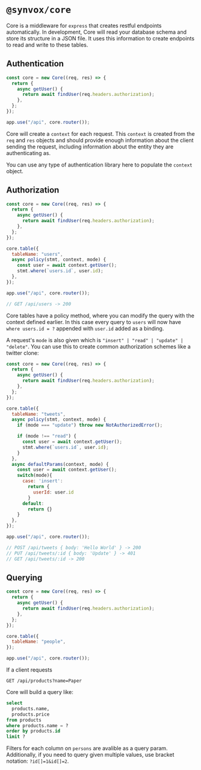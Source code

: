 # `@synvox/core`

Core is a middleware for `express` that creates restful endpoints automatically. In development, Core will read your database schema and store its structure in a JSON file. It uses this information to create endpoints to read and write to these tables.

## Authentication

```js
const core = new Core((req, res) => {
  return {
    async getUser() {
      return await findUser(req.headers.authorization);
    },
  };
});

app.use("/api", core.router());
```

Core will create a `context` for each request. This `context` is created from the `req` and `res` objects and should provide enough information about the client sending the request, including information about the entity they are authenticating as.

You can use any type of authentication library here to populate the `context` object.

## Authorization

```js
const core = new Core((req, res) => {
  return {
    async getUser() {
      return await findUser(req.headers.authorization);
    },
  };
});

core.table({
  tableName: "users",
  async policy(stmt, context, mode) {
    const user = await context.getUser();
    stmt.where(`users.id`, user.id);
  },
});

app.use("/api", core.router());

// GET /api/users -> 200
```

Core tables have a policy method, where you can modify the query with the context defined earlier. In this case every query to `users` will now have `where users.id = ?` appended with `user.id` added as a binding.

A request's `mode` is also given which is `"insert" | "read" | "update" | "delete"`. You can use this to create common authorization schemes like a twitter clone:

```js
const core = new Core((req, res) => {
  return {
    async getUser() {
      return await findUser(req.headers.authorization);
    },
  };
});

core.table({
  tableName: "tweets",
  async policy(stmt, context, mode) {
    if (mode === "update") throw new NotAuthorizedError();

    if (mode !== "read") {
      const user = await context.getUser();
      stmt.where(`users.id`, user.id);
    }
  },
  async defaultParams(context, mode) {
    const user = await context.getUser();
    switch(mode){
      case: 'insert':
        return {
          userId: user.id
        }
      default:
        return {}
    }
  },
});

app.use("/api", core.router());

// POST /api/tweets { body: 'Hello World' } -> 200
// PUT /api/tweets/:id { body: 'Update' } -> 401
// GET /api/tweets/:id -> 200
```

## Querying

```js
const core = new Core((req, res) => {
  return {
    async getUser() {
      return await findUser(req.headers.authorization);
    },
  };
});

core.table({
  tableName: "people",
});

app.use("/api", core.router());
```

If a client requests

```
GET /api/products?name=Paper
```

Core will build a query like:

```sql
select
  products.name,
  products.price
from products
where products.name = ?
order by products.id
limit ?
```

Filters for each column on `persons` are avalible as a query param. Additionally, if you need to query given multiple values, use bracket notation: `?id[]=1&id[]=2`.

